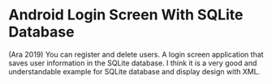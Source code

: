 # Android Login Screen With SQLite Database

(Ara 2019)
You can register and delete users. A login screen application that saves user information in the SQLite database. 
I think it is a very good and understandable example for SQLite database and display design with XML.

